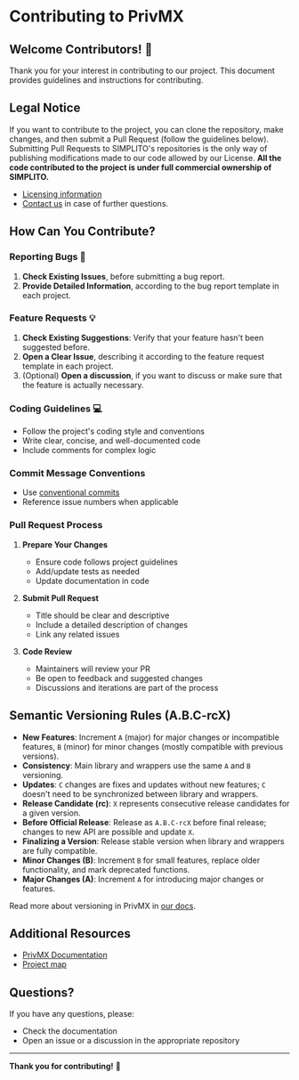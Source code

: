 # Contributing to PrivMX

## Welcome Contributors! 🎉

Thank you for your interest in contributing to our project. This document provides guidelines and instructions for contributing.

## Legal Notice

If you want to contribute to the project, you can clone the repository, make changes, and then submit a Pull Request (follow the guidelines below).
Submitting Pull Requests to SIMPLITO's repositories is the only way of publishing modifications made to our code allowed by our License.
**All the code contributed to the project is under full commercial ownership of SIMPLITO.**

- [Licensing information](https://privmx.dev/licensing)
- [Contact us](https://privmx.com/en/contact-us) in case of further questions.

## How Can You Contribute?

### Reporting Bugs 🐛

1. **Check Existing Issues**, before submitting a bug report.
2. **Provide Detailed Information**, according to the bug report template in each project.

### Feature Requests 💡

1. **Check Existing Suggestions**: Verify that your feature hasn't been suggested before.
2. **Open a Clear Issue**, describing it according to the feature request template in each project.
3. (Optional) **Open a discussion**, if you want to discuss or make sure that the feature is actually necessary.

### Coding Guidelines 💻

- Follow the project's coding style and conventions
- Write clear, concise, and well-documented code
- Include comments for complex logic

### Commit Message Conventions

- Use [conventional commits](https://www.conventionalcommits.org/en/v1.0.0/)
- Reference issue numbers when applicable

### Pull Request Process

1. **Prepare Your Changes**

   - Ensure code follows project guidelines
   - Add/update tests as needed
   - Update documentation in code

2. **Submit Pull Request**

   - Title should be clear and descriptive
   - Include a detailed description of changes
   - Link any related issues

3. **Code Review**
   - Maintainers will review your PR
   - Be open to feedback and suggested changes
   - Discussions and iterations are part of the process

## Semantic Versioning Rules (A.B.C-rcX)

- **New Features**: Increment `A` (major) for major changes or incompatible features, `B` (minor) for minor changes (mostly compatible with previous versions).
- **Consistency**: Main library and wrappers use the same `A` and `B` versioning.
- **Updates**: `C` changes are fixes and updates without new features; `C` doesn't need to be synchronized between library and wrappers.
- **Release Candidate (rc)**: `X` represents consecutive release candidates for a given version.
- **Before Official Release**: Release as `A.B.C-rcX` before final release; changes to new API are possible and update `X`.
- **Finalizing a Version**: Release stable version when library and wrappers are fully compatible.
- **Minor Changes (B)**: Increment `B` for small features, replace older functionality, and mark deprecated functions.
- **Major Changes (A)**: Increment `A` for introducing major changes or features.

Read more about versioning in PrivMX in [our docs](https://docs.privmx.dev/start/versioning/).

## Additional Resources

- [PrivMX Documentation](https://docs.privmx.dev/)
- [Project map](https://docs.privmx.dev/start/project-map)

## Questions?

If you have any questions, please:

- Check the documentation
- Open an issue or a discussion in the appropriate repository

---

**Thank you for contributing!** 🚀